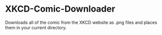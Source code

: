 # XKCD-Comic-Downloader
Downloads all of the comic from the XKCD website as .png files and places them in your current directory.
